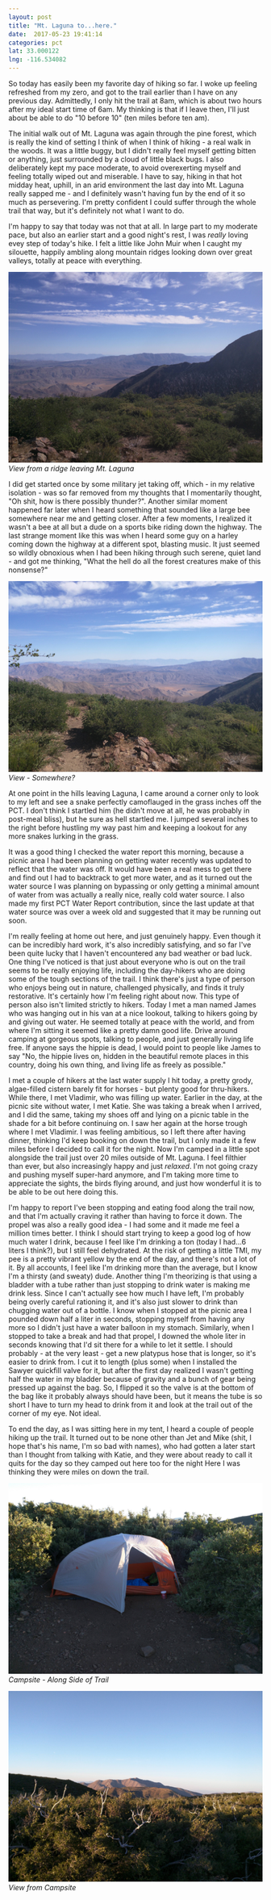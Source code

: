 ```yaml
---
layout: post
title: "Mt. Laguna to...here."
date:  2017-05-23 19:41:14
categories: pct
lat: 33.000122
lng: -116.534082 
---
```

So today has easily been my favorite day of hiking so far.  I woke up feeling refreshed from my zero, and got to the trail earlier than I have on any previous day.  Admittedly, I only hit the trail at 8am, which is about two hours after my ideal start time of 6am.  My thinking is that if I leave then, I'll just about be able to do "10 before 10" (ten miles before ten am).

The initial walk out of Mt. Laguna was again through the pine forest, which is really the kind of setting I think of when I think of hiking - a real walk in the woods.  It was a little buggy, but I didn't really feel myself getting bitten or anything, just surrounded by a cloud of little black bugs.  I also deliberately kept my pace moderate, to avoid overexerting myself and feeling totally wiped out and miserable.  I have to say, hiking in that hot midday heat, uphill, in an arid environment the last day into Mt. Laguna really sapped me - and I definitely wasn't having fun by the end of it so much as persevering.  I'm pretty confident I could suffer through the whole trail that way, but it's definitely not what I want to do.

I'm happy to say that today was not that at all.  In large part to my moderate pace, but also an earlier start and a good night's rest, I was *really* loving evey step of today's hike.  I felt a little like John Muir when I caught my silouette, happily ambling along mountain ridges looking down over great valleys, totally at peace with everything.

![](/assets/img/posts/0523_leavinglaguna.jpg)
*View from a ridge leaving Mt. Laguna*

I did get started once by some military jet taking off, which - in my relative isolation - was so far removed from my thoughts that I momentarily thought, "Oh shit, how is there possibly thunder?".  Another similar moment happened far later when I heard something that sounded like a large bee somewhere near me and getting closer.  After a few moments, I realized it wasn't a bee at all but a dude on a sports bike riding down the highway.  The last strange moment like this was when I heard some guy on a harley coming down the highway at a different spot, blasting music.  It just seemed so wildly obnoxious when I had been hiking through such serene, quiet land - and got me thinking, "What the hell do all the forest creatures make of this nonsense?"

![](/assets/img/posts/0523_view.jpg)
*View - Somewhere?*

At one point in the hills leaving Laguna, I came around a corner only to look to my left and see a snake perfectly camoflauged in the grass inches off the PCT.  I don't think I startled him (he didn't move at all, he was probably in post-meal bliss), but he sure as hell startled me.  I jumped several inches to the right before hustling my way past him and keeping a lookout for any more snakes lurking in the grass.

It was a good thing I checked the water report this morning, because a picnic area I had been planning on getting water recently was updated to reflect that the water was off.  It would have been a real mess to get there and find out I had to backtrack to get more water, and as it turned out the water source I was planning on bypassing or only getting a minimal amount of water from was actually a really nice, really cold water source.  I also made my first PCT Water Report contribution, since the last update at that water source was over a week old and suggested that it may be running out soon.

I'm really feeling at home out here, and just genuinely happy.  Even though it can be incredibly hard work, it's also incredibly satisfying, and so far I've been quite lucky that I haven't encountered any bad weather or bad luck.  One thing I've noticed is that just about everyone who is out on the trail seems to be really enjoying life, including the day-hikers who are doing some of the tough sections of the trail. I think there's just a type of person who enjoys being out in nature, challenged physically, and finds it truly restorative.  It's certainly how I'm feeling right about now.  This type of person also isn't limited strictly to hikers.  Today I met a man named James who was hanging out in his van at a nice lookout, talking to hikers going by and giving out water.  He seemed totally at peace with the world, and from where I'm sitting it seemed like a pretty damn good life.  Drive around camping at gorgeous spots, talking to people, and just generally living life free.  If anyone says the hippie is dead, I would point to people like James to say "No, the hippie lives on, hidden in the beautiful remote places in this country, doing his own thing, and living life as freely as possible."

I met a couple of hikers at the last water supply I hit today, a pretty grody, algae-filled cistern barely fit for horses - but plenty good for thru-hikers.  While there, I met Vladimir, who was filling up water.  Earlier in the day, at the picnic site without water, I met Katie.  She was taking a break when I arrived, and I did the same, taking my shoes off and lying on a picnic table in the shade for a bit before continuing on.  I saw her again at the horse trough where I met Vladimir.  I was feeling ambitious, so I left there after having dinner, thinking I'd keep booking on down the trail, but I only made it a few miles before I decided to call it for the night.  Now I'm camped in a little spot alongside the trail just over 20 miles outside of Mt. Laguna.  I feel filthier than ever, but also increasingly happy and just *relaxed*.  I'm not going crazy and pushing myself super-hard anymore, and I'm taking more time to appreciate the sights, the birds flying around, and just how wonderful it is to be able to be out here doing this.

I'm happy to report I've been stopping and eating food along the trail now, and that I'm actually craving it rather than having to force it down.  The propel was also a really good idea - I had some and it made me feel a million times better.  I think I should start trying to keep a good log of how much water I drink, because I feel like I'm drinking a ton (today I had...6 liters I think?), but I still feel dehydrated.  At the risk of getting a little TMI, my pee is a pretty vibrant yellow by the end of the day, and there's not a lot of it.  By all accounts, I feel like I'm drinking more than the average, but I know I'm a thirsty (and sweaty) dude.  Another thing I'm theorizing is that using a bladder with a tube rather than just stopping to drink water is making me drink less.  Since I can't actually see how much I have left, I'm probably being overly careful rationing it, and it's also just slower to drink than chugging water out of a bottle.  I know when I stopped at the picnic area I pounded down half a liter in seconds, stopping myself from having any more so I didn't just have a water balloon in my stomach.  Similarly, when I stopped to take a break and had that propel, I downed the whole liter in seconds knowing that I'd sit there for a while to let it settle.  I should probably - at the very least - get a new platypus hose that is longer, so it's easier to drink from.  I cut it to length (plus some) when I installed the Sawyer quickfill valve for it, but after the first day realized I wasn't getting half the water in my bladder because of gravity and a bunch of gear being pressed up against the bag.  So, I flipped it so the valve is at the bottom of the bag like it probably always should have been, but it means the tube is so short I have to turn my head to drink from it and look at the trail out of the corner of my eye.  Not ideal.

To end the day, as I was sitting here in my tent, I heard a couple of people hiking up the trail.  It turned out to be none other than Jet and Mike (shit, I hope that's his name, I'm so bad with names), who had gotten a later start than I thought from talking with Katie, and they were about ready to call it quits for the day so they camped out here too for the night  Here I was thinking they were miles on down the trail.

![](/assets/img/posts/0523_campsite.jpg)
*Campsite - Along Side of Trail*

![](/assets/img/posts/0523_campsiteview.jpg)
*View from Campsite*
